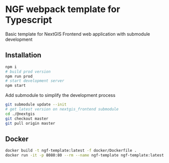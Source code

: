 # NGF webpack template for Typescript

Basic template for NextGIS Frontend web application with submodule development

## Installation

```bash
npm i
# build prod version
npm run prod
# start development server
npm start
```

Add submodule to simplify the development process

```bash
git submodule update --init
# get latest version on nextgis_frontend submodule
cd ./@nextgis
git checkout master
git pull origin master
```

## Docker

```bash
docker build -t ngf-template:latest -f docker/Dockerfile .
docker run -it -p 8080:80 --rm --name ngf-template ngf-template:latest
```
